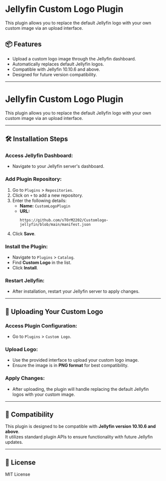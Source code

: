 # Jellyfin Custom Logo Plugin

This plugin allows you to replace the default Jellyfin logo with your own custom image via an upload interface.

## 📦 Features

- Upload a custom logo image through the Jellyfin dashboard.
- Automatically replaces default Jellyfin logos.
- Compatible with Jellyfin 10.10.6 and above.
- Designed for future version compatibility.

---
# Jellyfin Custom Logo Plugin

This plugin allows you to replace the default Jellyfin logo with your own custom image via an upload interface.

---

## 🛠️ Installation Steps

### Access Jellyfin Dashboard:

- Navigate to your Jellyfin server's dashboard.

### Add Plugin Repository:

1. Go to `Plugins` > `Repositories`.
2. Click on `+` to add a new repository.
3. Enter the following details:
   - **Name:** `CustomLogoPlugin`
   - **URL:**  
     ```
     https://github.com/sTOrM2202/Customlogo-jellyfin/blob/main/manifest.json
     ```
4. Click **Save**.

### Install the Plugin:

- Navigate to `Plugins` > `Catalog`.
- Find **Custom Logo** in the list.
- Click **Install**.

### Restart Jellyfin:

- After installation, restart your Jellyfin server to apply changes.

---

## 🎨 Uploading Your Custom Logo

### Access Plugin Configuration:

- Go to `Plugins` > `Custom Logo`.

### Upload Logo:

- Use the provided interface to upload your custom logo image.
- Ensure the image is in **PNG format** for best compatibility.

### Apply Changes:

- After uploading, the plugin will handle replacing the default Jellyfin logos with your custom image.

---

## 🔄 Compatibility

This plugin is designed to be compatible with **Jellyfin version 10.10.6 and above**.  
It utilizes standard plugin APIs to ensure functionality with future Jellyfin updates.

---

## 📄 License

MIT License



